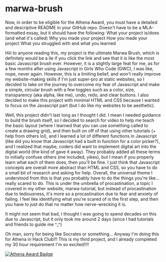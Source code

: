# marwa-brush
Now, in order to be eligible for the Athena Award, you must have a detailed and descriptive README in your GitHub repo. Doesn't have to be a MLA-formatted essay, but it should have the following:
What your project is/does (and what it's called)
Why you made your project
How you made your project
What you struggled with and what you learned

Hiii to anyone reading this, my project is the ultimate Marwa Brush, which is definitely would be a lie if you click the link and see that it is like the most basic Javascript brush ever. However, it is a slightly large feat for me, as for a few months after using Javascript in Girls Who Code (GWC), I was like, nope, never again. However, this is a limiting belief, and won't really improve my website-making skills if I'm just super-pro at static websites, so I decided to take on the journey to overcome my fear of Javascript and make a simple, circular brush with a few toggles such as a color, size, transparency (aka alpha, like me), undo, redo, and clear buttons. I also decided to make this project with minimal HTML and CSS because I wanted to focus on the Javascript part (but I do like my websites to be aesthetic).

Well, this project didn't last long as I thought I did. I mean I needed guidance to build the brush itself, so I decided to search for video to help me teach the basic layout (where I learned that you can use something called <canvas> to create a drawing grid), and then built on off of that using other tutorials (+ help from others lol), and I learned a lot of different functions in Javascript (like did you know that Javascript had a built in function for a color picker?), and I realized that maybe, coders did want to implement digital art into the digital world (the <canvas> kind of gave it away). They probably added all these terms to initially confuse others (me included, yikes), but I mean if you properly learn what each of them does, then you'll be fine. I just think that Javascript concepts are overall more abstract than HTML and CSS, so you have to do a small bit of research and asking for help. Overall, the universal theme I understood from this is that you probably have to do the things you're like... really scared to do. This is under the umbrella of procastination, a topic I covered in my other website, marwa-tutorial, but instead of procastination due to tediousness, it's more so a procastination due to fear and anxiety of failing. I feel like identifying what you're scared of is the first step, and then you have to just do that no matter how nerve-wrecking it is. 

It might not seem that bad, I thought I was going to spend decades on this due to Javascript, but it only took me around 2 days (since I had tutorials and friends to guide me ^_^)


Oh man, sorry for being like Socrates or something... Anyway I'm doing this for Athena in Hack Club!!! This is my third project, and I already completed my 30 hour requirement I'm so excited!!!!

[![Athena Award Badge](https://img.shields.io/endpoint?url=https%3A%2F%2Faward.athena.hackclub.com%2Fapi%2Fbadge)](https://award.athena.hackclub.com?utm_source=readme)
